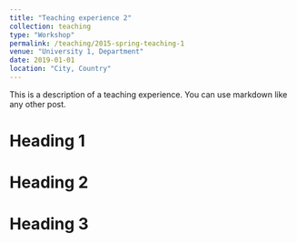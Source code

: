 ```yaml
---
title: "Teaching experience 2"
collection: teaching
type: "Workshop"
permalink: /teaching/2015-spring-teaching-1
venue: "University 1, Department"
date: 2019-01-01
location: "City, Country"
---
```


This is a description of a teaching experience. You can use markdown like any other post.

Heading 1
======

Heading 2
======

Heading 3
======
